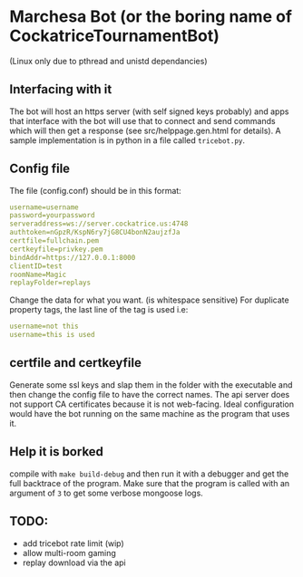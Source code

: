 # Marchesa Bot (or the boring name of CockatriceTournamentBot)
(Linux only due to pthread and unistd dependancies)

## Interfacing with it 
The bot will host an https server (with self signed keys probably) and apps that
interface with the bot will use that to connect and send commands which will then
get a response (see src/helppage.gen.html for details). A sample implementation is
in python in a file called `tricebot.py`.

## Config file
The file (config.conf) should be in this format:

```yaml
username=username
password=yourpassword
serveraddress=ws://server.cockatrice.us:4748
authtoken=nGpzR/KspN6ry7jG8CU4bonN2aujzfJa
certfile=fullchain.pem
certkeyfile=privkey.pem
bindAddr=https://127.0.0.1:8000
clientID=test
roomName=Magic
replayFolder=replays
```
Change the data for what you want. (is whitespace sensitive)
For duplicate property tags, the last line of the tag is used i.e:

```yaml
username=not this
username=this is used

```

## certfile and certkeyfile
Generate some ssl keys and slap them in the folder with the executable and then
change the config file to have the correct names. The api server does not support
CA certificates because it is not web-facing. Ideal configuration would have the
bot running on the same machine as the program that uses it.

## Help it is borked
compile with `make build-debug` and then run it with a debugger and get the full
backtrace of the program. Make sure that the program is called with an argument of
`3` to get some verbose mongoose logs.

## TODO:
- add tricebot rate limit (wip)
- allow multi-room gaming
- replay download via the api
